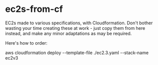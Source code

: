 # ec2s-from-cf

EC2s made to various specifications, with Cloudformation. Don't bother wasting your time creating these at work - just copy them from here instead, and make any minor adaptations as may be required.

Here's how to order:

aws cloudformation deploy --template-file ./ec2.3.yaml --stack-name ec2v3
